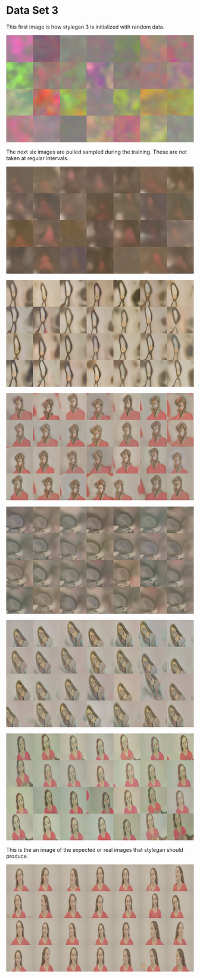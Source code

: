 # Data Set 3

This first image is how stylegan 3 is initialized with random data.

![Dataset 3 training image](./Images/sets/set3/fakes_init.png)

The next six images are pulled sampled during the training. These are not taken at regular intervals.

![Dataset 3 training image](./Images/sets/set3/fakes000020.png)

![Dataset 3 training image](./Images/sets/set3/fakes000040.png)

![Dataset 3 training image](./Images/sets/set3/fakes000080.png)

![Dataset 3 training image](./Images/sets/set3/fakes000120.png)

![Dataset 3 training image](./Images/sets/set3/fakes000140.png)

![Dataset 3 training image](./Images/sets/set3/fakes000200.png)

This is the an image of the expected or real images that stylegan should produce.

![Dataset 3 training image](./Images/sets/set3/reals.png)

